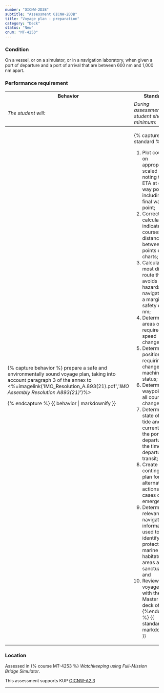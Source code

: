 ```yaml
---
number: "OICNW-2D3B"
subtitle: "Assessment OICNW-2D3B"
title: "Voyage plan - preparation"
category: "Deck"
status: "New"
cnum: "MT-4253"
---
```

### Condition

On a vessel, or on a simulator, or in a navigation laboratory, when given a port of departure and a port of arrival that are between 600 nm and 1,000 nm apart.

### Performance requirement 

<table width='100%' class='Guidelines'>
 <thead>
 <tr>
     <th class='thirty'>Behavior</th>
     <th class='seventy'>Standard</th>
 </tr>
 <tr>
     <td><em>The student will:</em></td>
     <td><em>During assessment, the student shall, at a minimum:</em></td>
 </tr>
 </thead>
 <tbody>
 

<tr><td>

{% capture behavior %}
prepare a safe and environmentally sound voyage plan, taking into account paragraph 3 of the annex to  <%=imagelink('IMO_Resolution_A.893(21).pdf','*IMO Assembly Resolution A893(21)*')%>



{% endcapture %}
{{ behavior | markdownify }}

</td><td>

{% capture standard %}
1.	Plot courses on appropriately scaled charts noting the ETA at each way point, including the final way point;
2.	Correctly calculate and indicate courses and distances between way points on the charts;
3.	Calculate the most direct route that avoids all hazards to navigation by a margin of safety of 3.0 nm;
4.	Determine the areas of all required speed changes;
5.	Determine positions requiring a change of machinery status;
6.	Determine the waypoint for all course changes;
7.	Determine the state of the tide and currents at the port of departure for the times of departure and transit;
8.	Create a contingency plan for alternative actions in cases of emergency;
9.	Determine all relevant navigation information used to identify protected marine habitats, areas and sanctuaries; and
10.	Review the voyage plan with the Master and deck officers.
{%endcapture %}
{{ standard | markdownify }}

</td></tr>



 </tbody>
 </table>

### Location

Assessed in  {% course  MT-4253 %}  *Watchkeeping using Full-Mission Bridge Simulator*.

This assessment supports KUP [OICNW-A2.3]({{site.baseurl}}/tables/21.html#OICNW-A2.3)

***

